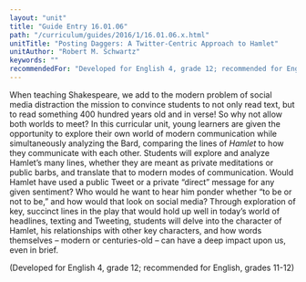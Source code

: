 ```yaml
---
layout: "unit"
title: "Guide Entry 16.01.06"
path: "/curriculum/guides/2016/1/16.01.06.x.html"
unitTitle: "Posting Daggers: A Twitter-Centric Approach to Hamlet"
unitAuthor: "Robert M. Schwartz"
keywords: ""
recommendedFor: "Developed for English 4, grade 12; recommended for English, grades 11-12"
---
```

<main>
<p>
When teaching Shakespeare, we add to the modern problem of social media distraction the mission to convince students to not only read text, but to read something 400 hundred years old and in verse! So why not allow both worlds to meet? In this curricular unit, young learners are given the opportunity to explore their own world of modern communication while simultaneously analyzing the Bard, comparing the lines of
<em>
Hamlet
</em>
to how they communicate with each other. Students will explore and analyze Hamlet’s many lines, whether they are meant as private meditations or public barbs, and translate that to modern modes of communication. Would Hamlet have used a public Tweet or a private “direct” message for any given sentiment? Who would he want to hear him ponder whether “to be or not to be,” and how would that look on social media? Through exploration of key, succinct lines in the play that would hold up well in today’s world of headlines, texting and Tweeting, students will delve into the character of Hamlet, his relationships with other key characters, and how words themselves – modern or centuries-old – can have a deep impact upon us, even in brief.
</p>
<p>
(Developed for English 4, grade 12; recommended for English, grades 11-12)
</p>
</main>